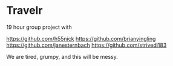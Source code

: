 Travelr
=======

19 hour group project with

https://github.com/h55nick
https://github.com/brianyingling
https://github.com/janesternbach
https://github.com/strivedi183

We are tired, grumpy, and this will be messy.
